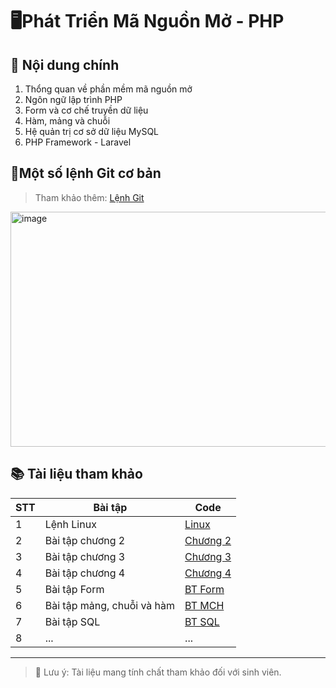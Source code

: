 # 🖥️Phát Triển Mã Nguồn Mở - PHP

## 📖 Nội dung chính
1. Thổng quan về phần mềm mã nguồn mở
2. Ngôn ngữ lập trình PHP
3. Form và cơ chế truyền dữ liệu 
4. Hàm, mảng và chuỗi
5. Hệ quản trị cơ sở dữ liệu MySQL
6. PHP Framework - Laravel

## 📔Một số lệnh Git cơ bản

> Tham khảo thêm: [Lệnh Git](https://youtu.be/1JuYQgpbrW0?si=E144Zi1RJePz5kNA)

<img width="1297" height="376" alt="image" src="https://github.com/user-attachments/assets/6fd5bf72-2f8b-4073-a83a-1b42a4a1fbb5" />

## 📚 Tài liệu tham khảo

| STT    | Bài tập      | Code|
|--------|-----------------|------------|
| 1      | Lệnh Linux | [Linux](Git/L%E1%BB%87nh%20Linux.pdf)|
| 2      | Bài tập chương 2  | [Chương 2](LearnPHP/BaiTap_Chuong2.php)|
| 3      | Bài tập chương 3  | [Chương 3](LearnPHP/BaiTap_Chuong3) |
| 4      | Bài tập chương 4  | [Chương 4](LearnPHP/BaiTap_Chuong4)|
| 5      | Bài tập Form      | [BT Form](LearnPHP/BatTapThucHanh/BaiTap_Form_MHC/BaiTap_Form)|
| 6      | Bài tập mảng, chuỗi và hàm| [BT MCH](LearnPHP/BatTapThucHanh/BaiTap_Form_MHC/BaiTap_MCH)|
| 7      | Bài tập SQL       | [BT SQL](LearnPHP/BatTapThucHanh/BaiTapSQL)|
| 8      |...|...|

---

> 📌 Lưu ý: Tài liệu mang tính chất tham khảo đối với sinh viên.
